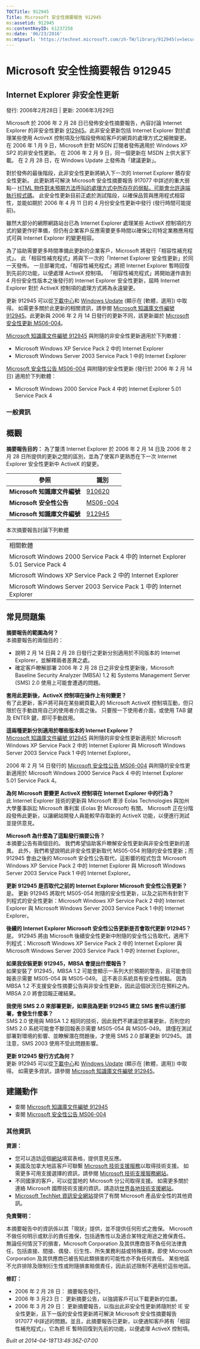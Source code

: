 ```yaml
---
TOCTitle: 912945
Title: Microsoft 安全性摘要報告 912945
ms:assetid: 912945
ms:contentKeyID: 61237258
ms:date: '06/23/2016'
ms:mtpsurl: 'https://technet.microsoft.com/zh-TW/library/912945(v=Security.10)'
---
```



Microsoft 安全性摘要報告 912945
===============================

Internet Explorer 非安全性更新
------------------------------

發行: 2006年2月28日 | 更新: 2006年3月29日

Microsoft 於 2006 年 2 月 28 日已發佈安全性摘要報告，內容討論 Internet Explorer 的非安全性更新 [912945](https://support.microsoft.com/kb/912945)。此非安全更新包括 Internet Explorer 對於處理某些使用 ActiveX 控制項及分階段發佈給客戶的網頁的處理方式之細微變更。 在 2006 年 1 月 9 日，Microsoft 針對 MSDN 訂閱者發佈適用於 Windows XP SP2 的非安全性更新。 在 2006 年 2 月 9 日，同一個更新在 MSDN 上供大家下載。 在 2 月 28 日，在 Windows Update 上發佈為「建議更新」。

對於發佈的最後階段，此非安全性更新將納入下一次的 Internet Explorer 積存安全性更新。 此更新將可解決 Microsoft 安全性摘要報告 917077 中詳述的重大弱點-- [HTML 物件對未預期方法呼叫的處理方式中所存在的弱點，可能會允許遠端執行程式碼](https://technet.microsoft.com/security/advisory/917077)。 此安全性更新目前正處於測試階段，以確保品質與應用程式相容性，並能如期於 2006 年 4 月 11 日的 4 月份安全性更新中發行 (發行時間可能提前)。

雖然大部分的網際網路站台已為 Internet Explorer 處理某些 ActiveX 控制項的方式的變更作好準備，但仍有企業客戶反應需要更多時間以確保公司特定業務應用程式可與 Internet Explorer 的變更相容。

為了協助需要更多時間準備此更新的企業客戶，Microsoft 將發行「相容性補充程式」。 此「相容性補充程式」將與下一次的「Internet Explorer 安全性更新」於同一天發佈。 一旦部署完成，「相容性補充程式」將把 Internet Explorer 暫時回復到先前的功能，以便處理 ActiveX 控制項。 「相容性補充程式」將開始運作直到 4 月份安全性版本之後發行的 Internet Explorer 安全性更新，屆時 Internet Explorer 對於 ActiveX 控制項的處理方式將為永遠變更。

更新 912945 可以從[下載中心](https://www.microsoft.com/downloads/)和 [Windows Update](https://windowsupdate.microsoft.com/) (顯示在 \[軟體，選用\]) 中取得。 如需更多關於此更新的相關資訊，請參閱 [Microsoft 知識庫文件編號 912945](https://support.microsoft.com/kb/912945)。此更新與 2006 年 2 月 14 日發行的更新不同，該更新屬於 [Microsoft 安全性更新 MS06-004](https://www.microsoft.com/taiwan/security/bulletin/ms06-004.mspx)。

[Microsoft 知識庫文件編號 912945](https://support.microsoft.com/kb/912945) 與附隨的非安全性更新適用於下列軟體：

-   Microsoft Windows XP Service Pack 2 中的 Internet Explorer
-   Microsoft Windows Server 2003 Service Pack 1 中的 Internet Explorer

[Microsoft 安全性公告 MS06-004](https://www.microsoft.com/taiwan/security/bulletin/ms06-004.mspx) 與附隨的安全性更新 (發行於 2006 年 2 月 14 日) 適用於下列軟體：

-   Microsoft Windows 2000 Service Pack 4 中的 Internet Explorer 5.01 Service Pack 4

### 一般資訊

概觀
----


**摘要報告目的：**  為了釐清 Internet Explorer 於 2006 年 2 月 14 日及 2006 年 2 月 28 日所提供的更新之間的區別，並為了使客戶更熟悉在下一次 Internet Explorer 安全性更新中 ActiveX 的變更。

| 參照                         | 識別                                                                        |
|------------------------------|-----------------------------------------------------------------------------|
| **Microsoft 知識庫文件編號** | [910620](https://support.microsoft.com/kb/910620)                            |
| **Microsoft 安全性公告**     | [MS06-004](https://www.microsoft.com/taiwan/security/bulletin/ms06-004.mspx) |
| **Microsoft 知識庫文件編號** | [912945](https://support.microsoft.com/kb/912945)                            |

本次摘要報告討論下列軟體

|                                                                                  |
|----------------------------------------------------------------------------------|
| 相關軟體                                                                         |
| Microsoft Windows 2000 Service Pack 4 中的 Internet Explorer 5.01 Service Pack 4 |
| Microsoft Windows XP Service Pack 2 中的 Internet Explorer                       |
| Microsoft Windows Server 2003 Service Pack 1 中的 Internet Explorer              |

常見問題集
----------


**摘要報告的範圍為何？**  
本摘要報告的兩個目的：

-   說明 2 月 14 日與 2 月 28 日發行之更新分別適用於不同版本的 Internet Explorer，並解釋兩者差異之處。
-   確定客戶瞭解部署 2006 年 2 月 28 日之非安全性更新後，Microsoft Baseline Security Analyzer (MBSA) 1.2 和 Systems Management Server (SMS) 2.0 使用上可能會遭遇的問題。

**套用此更新後，ActiveX 控制項在操作上有何變更？**  
有了此更新，客戶將可與在某些網頁載入的 Microsoft ActiveX 控制項互動，但只限於在手動啟用自己的使用者介面之後。 只要按一下使用者介面，或使用 TAB 鍵及 ENTER 鍵，即可手動啟用。

**這兩種更新分別適用於哪些版本的 Internet Explorer？**  
[Microsoft 知識庫文件編號 912945](https://support.microsoft.com/kb/912945) 與附隨的非安全性更新適用於 Microsoft Windows XP Service Pack 2 中的 Internet Explorer 與 Microsoft Windows Server 2003 Service Pack 1 中的 Internet Explorer。

2006 年 2 月 14 日發行的 [Microsoft 安全性公告 MS06-004](https://www.microsoft.com/taiwan/security/bulletin/ms06-004.mspx) 與附隨的安全性更新適用於 Microsoft Windows 2000 Service Pack 4 中的 Internet Explorer 5.01 Service Pack 4。

**為何 Microsoft 要變更 ActiveX 控制項在 Internet Explorer 中的行為？**  
此 Internet Explorer 技術的更新與 Microsoft 牽涉 Eolas Technologies 與加州大學董事訴訟 Microsoft 專利案 (Eolas 對 Microsoft) 有關。 Microsoft 正在分階段發佈此更新，以讓網站開發人員能較早存取新的 ActiveX 功能，以便進行測試並提供意見。

**Microsoft 為什麼為了這點發行摘要公告？**  
本摘要公告有兩個目的。 我們希望協助客戶瞭解安全性更新與非安全性更新的差異。 此外，我們希望說明此非安全性更新取代 MS05-054 附隨的安全性更新；而 912945 會由之後的 Microsoft 安全性公告取代，這影響的程式包含 Microsoft Windows XP Service Pack 2 中的 Internet Explorer 與 Microsoft Windows Server 2003 Service Pack 1 中的 Internet Explorer。

**更新 912945 是否取代之前的 Internet Explorer Microsoft 安全性公告更新？**  
是。 更新 912945 將取代 MS05-054 附隨的安全性更新，以及之前所有針對下列程式的安全性更新：Microsoft Windows XP Service Pack 2 中的 Internet Explorer 與 Microsoft Windows Server 2003 Service Pack 1 中的 Internet Explorer。

**後續的 Internet Explorer Microsoft 安全性公告更新是否會取代更新 912945？**  
是。 912945 將由 Microsoft 後續安全性更新中附隨的安全性公告取代，適用下列程式：Microsoft Windows XP Service Pack 2 中的 Internet Explorer 與 Microsoft Windows Server 2003 Service Pack 1 中的 Internet Explorer。

**如果我安裝更新 912945，MBSA 會提出什麼報告？**  
如果安裝了 912945，MBSA 1.2 可能會顯示一系列大於預期的警告，且可能會回報表示需要 MS05-054 與 MS05-049。 這不表示系統具有安全性弱點。 因為 MBSA 1.2 不支援安全性摘要公告與非安全性更新，因此這個狀況已在預料之內。 MBSA 2.0 將會回報正確結果。

**我使用 SMS 2.0 來部署更新，如果我為更新 912945 建立 SMS 套件以進行部署，會發生什麼事？**  
SMS 2.0 使用與 MBSA 1.2 相同的技術，因此我們不建議您部署更新，否則您的 SMS 2.0 系統可能會不斷回報表示需要 MS05-054 與 MS05-049。 請僅在測試部署對環境的影響、並瞭解潛在問題後，才使用 SMS 2.0 部署更新 912945。 請注意，SMS 2003 使用不受此問題影響。

**更新 912945 發行方式為何？**  
更新 912945 可以從[下載中心](https://www.microsoft.com/downloads/)和 [Windows Update](https://windowsupdate.microsoft.com/) (顯示在 \[軟體，選用\]) 中取得。 如需更多資訊，請參閱 [Microsoft 知識庫文件編號 912945](https://support.microsoft.com/kb/912945)。

建議動作
--------


-   查閱 [Microsoft 知識庫文件編號 912945](https://support.microsoft.com/kb/912945)
-   查閱 [Microsoft 安全性公告 MS06-004](https://www.microsoft.com/taiwan/security/bulletin/ms06-004.mspx)

### 其他資訊

**資源：** 

-   您可以造訪這個[網站](https://support.microsoft.com/common/survey.aspx?scid=sw;en;1257&amp;showpage=1&amp;ws=technet&amp;sd=tech)填寫表格，提供意見反應。
-   美國及加拿大地區客戶可聯繫 [Microsoft 技術支援服務](https://go.microsoft.com/fwlink/?linkid=21131)以取得技術支援。 如需更多可用支援選擇的資訊，請參閱 [Microsoft 技術支援服務網站](https://support.microsoft.com/)。
-   不同國家的客戶，可以從當地的 Microsoft 分公司取得支援。 如需更多關於連絡 Microsoft 國際技術支援的資訊，請造訪[世界各地技術支援網站](https://go.microsoft.com/fwlink/?linkid=21155)。
-   [Microsoft TechNet 資訊安全網站](https://www.microsoft.com/taiwan/technet/security/default.mspx)提供了有關 Microsoft 產品安全性的其他資訊。

**免責聲明：** 

本摘要報告中的資訊係以其「現狀」提供，並不提供任何形式之擔保。 Microsoft 不做任何明示或默示的責任擔保，包括適售性以及適合某特定用途之擔保責任。 無論任何情況下的損害，Microsoft Corporation 及其供應商皆不負任何法律責任，包括直接、間接、偶發、衍生性、所失業務利益或特殊損害。即使 Microsoft Corporation 及其供應商已被告知此類損害的可能性亦不負任何責任。 某些地區不允許排除及限制衍生性或附隨損害賠償責任，因此前述限制不適用於這些地區。

**修訂：** 

-   2006 年 2 月 28 日： 摘要報告發行。
-   2006 年 3 月23 日： 更新摘要公告，以強調客戶可以下載更新的位置。
-   2006 年 3 月 29 日： 更新摘要報告，以指出此非安全性更新將隨附於 IE 安全性更新，且下一版的安全性更新將可解決 Microsoft 安全性摘要報告 917077 中詳述的問題。並且，此摘要報告已更新，以便通知客戶將有「相容性補充程式」，它為把 IE 暫時回復到先前的功能，以便處理 ActiveX 控制項。

*Built at 2014-04-18T13:49:36Z-07:00*
